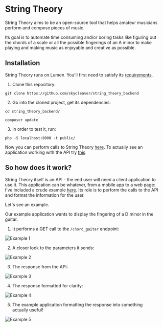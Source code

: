 # String Theory

String Theory aims to be an open-source tool that helps amateur musicians perform and compose pieces of music.


Its goal is to automate time consuming and/or boring tasks like figuring out the chords of a scale or all the possible
fingerings of an A minor to make playing and making music as enjoyable and creative as possible.

## Installation

String Theory runs on Lumen. You'll first need to satisfy its [requirements](https://lumen.laravel.com/docs/master#installation).
1. Clone this repository: 

`git clone https://github.com/skycleaver/string_theory_backend`


2. Go into the cloned project, get its dependencies: 

`cd string_theory_backend/` 

`composer update`


3. In order to test it, run: 

`php -S localhost:8000 -t public/`


Now you can perform calls to String Theory [here](http://localhost:8000).
To actually see an application working with the API try [this](https://github.com/skycleaver/string_theory_frontend).


## So how does it work?

String Theory itself is an API - the end user will need a client application to use it.
This application can be whatever, from a mobile app to a web page: I've included a crude example
[here](https://github.com/skycleaver/string_theory_frontend).
Its role is to perform the calls to the API and format the information for the user.

Let's see an example.

Our example application wants to display the fingering of a D minor in the guitar.


1. It performs a GET call to the `/chord_guitar` endpoint:


![Example 1](http://imgur.com/g2uHACi.png)


2. A closer look to the parameters it sends:


![Example 2](http://imgur.com/nXt4bXY.png)


3. The response from the API:


![Example 3](http://imgur.com/oa1ysAh.png)


4. The response formatted for clarity:


![Example 4](http://imgur.com/otogHqE.png)


5. The example application formatting the response into something actually useful!


![Example 5](http://imgur.com/GzHk7Aa.png)
